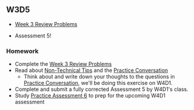## W3D5

+ [Week 3 Review Problems][w3d5-pset]


+ Assessment 5!


### Homework

+ Complete the [Week 3 Review Problems][w3d5-pset]
+ Read about [Non-Technical Tips][non-tech-tips] and the [Practice Conversation][practice-conversation]
  + Think about and write down your thoughts to the questions in [Practice Conversation][practice-conversation], we'll be doing this exercise on W4D1.
+ Complete and submit a fully corrected Assessment 5 by W4D1's class.
+ Study [Practice Assessment 6][practice-6] to prep for the upcoming W4D1 assessment

[w3d5-pset]: ./w3d5_pset.zip
[practice-6]: /practice_assessments/practice_6
[non-tech-tips]: /week_4/d1/notes/non_technical_tips.md
[practice-conversation]: /week_4/d1/notes/practice_conversation.md
